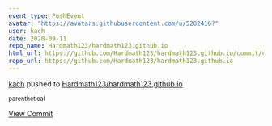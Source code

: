 ```yaml
---
event_type: PushEvent
avatar: "https://avatars.githubusercontent.com/u/5202416?"
user: kach
date: 2020-09-11
repo_name: Hardmath123/hardmath123.github.io
html_url: https://github.com/Hardmath123/hardmath123.github.io/commit/cadd6f5d62df7a0dcf93f03c2f5c93b8babd7d1c
repo_url: https://github.com/Hardmath123/hardmath123.github.io
---
```


<a href='https://github.com/kach' target='_blank'>kach</a> pushed to <a href='https://github.com/Hardmath123/hardmath123.github.io' target='_blank'>Hardmath123/hardmath123.github.io</a>

<small>parenthetical</small>

<a href='https://github.com/Hardmath123/hardmath123.github.io/commit/cadd6f5d62df7a0dcf93f03c2f5c93b8babd7d1c' target='_blank'>View Commit</a>